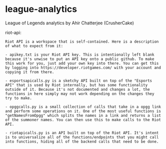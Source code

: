 # league-analytics
League of Legends analytics by Ahir Chatterjee (CrusherCake)

riot-api:

    Riot API is a workspace that is self-contained. Here is a description of what to expect from it:
    
    - apikey.txt is your Riot API key. This is intentionally left blank because it's unwise to put an API key onto a public github. To make this work for you, just add your own key into there. You can get this by logging into https://developer.riotgames.com/ with your account and copying it from there.
    
    - esportsapicalls.py is a sketchy API built on top of the "Esports API" that is used by Riot internally, but has some functionality outside of it. Because it's not documented and changes a lot, the functions in here simply may not work depending on the changes they try to make.

    - opggcalls.py is a small collection of calls that take in a opgg link and perform some operations on it. One of the most useful functions is "getNamesFromOpgg" which splits the names in a link and returns a list of the summoner names. You can then use this to make calls to the Riot API.

    - riotapicalls.py is an API built on top of the Riot API. It's intent is to universalize all of the functions/endpoints that you might call into functions, hiding all of the backend calls that need to be done.
